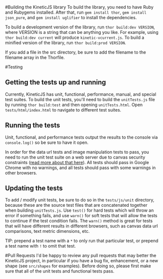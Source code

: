 #Building the KineticJS library
To build the library, you need to have Ruby and Rubygems installed. After that, run `gem install thor`, `gem install json_pure`, and `gem install uglifier` to install the dependencies.

To build a development version of the library, run `thor build:dev VERSION`, where VERSION is a string that can be anything you like. For example, using `thor build:dev current` will produce `kinetic-vcurrent.js`. To build a minified version of the library, run `thor build:prod VERSION`.   

If you add a file in the src directory, be sure to add the filename to the filename array in the Thorfile.

#Testing

## Getting the tests up and running
Currently, KineticJS has unit, functional, performance, manual, and special test suites.  To build the unit tests, you'll need to build the `unitTests.js` file by running `thor build:test` and then opening `unitTests.html`.  Open `tests/html/index.html` to navigate to different test suites.  

## Running the tests
Unit, functional, and performance tests output the results to the console via `console.log()` so be sure to have it open.  

In order for the data url tests and image manipulation tests to pass, you need to run the unit test suite on a web server due to canvas security constraints ([read more about that here](http://www.whatwg.org/specs/web-apps/current-work/multipage/the-canvas-element.html#security-with-canvas-elements)).  All tests should pass in Google Chrome with no warnings, and all tests should pass with some warnings in other browsers.  

## Updating the tests

To add / modify unit tests, be sure to do so in the `tests/js/unit` directory, because these are the source test files that are concatenated together when building `unitTests.js`.  Use `test()` for hard tests which will throw an error if something fails, and use `warn()` for soft tests that will allow the tests to continue if the test condition fails.  The `warn()` method is great for tests that will have different results in different browsers, such as canvas data url comparisons, text metric dimensions, etc.  

TIP: prepend a test name with a `*` to only run that particular test, or prepend a test name with `!` to omit that test.

#Pull Requests
I'd be happy to review any pull requests that may better the KineticJS project, in particular if you have a bug fix, enhancement, or a new shape (see `src/shapes` for examples).  Before doing so, please first make sure that all of the unit tests and functional tests pass.
